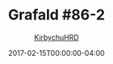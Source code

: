 ---
title: "Grafald #86-2"
type: "image"
date: 2017-02-15T00:00:00-04:00
draft: false
categories:
- comics
- collaborations
tags:
- grafald
image_path: "/projects/grafald/comics/img/2017/86-2.png"
alt_text: ""
is_subpage: true
author: "[KirbychuHRD](https://cohost.org/KirbychuHRD)"
---